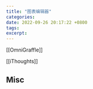 ```yaml
---
title: "图表编辑器"
categories: 
date: 2022-09-26 20:17:22 +0800
tags: 
excerpt: 
---
```











[[OmniGraffle]]




[[iThoughts]]





## Misc


